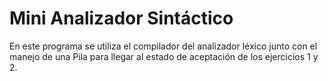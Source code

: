 # Mini Analizador Sintáctico

En este programa se utiliza el compilador del analizador léxico junto con el manejo de una Pila para llegar al estado de aceptación de los ejercicios 1 y 2. 
